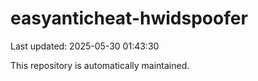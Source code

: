 # easyanticheat-hwidspoofer

Last updated: 2025-05-30 01:43:30

This repository is automatically maintained.
